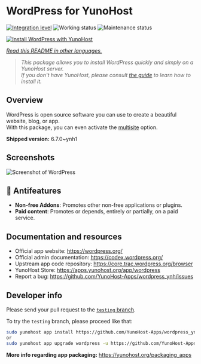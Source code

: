 <!--
N.B.: This README was automatically generated by <https://github.com/YunoHost/apps/tree/master/tools/readme_generator>
It shall NOT be edited by hand.
-->

# WordPress for YunoHost

[![Integration level](https://apps.yunohost.org/badge/integration/wordpress)](https://ci-apps.yunohost.org/ci/apps/wordpress/)
![Working status](https://apps.yunohost.org/badge/state/wordpress)
![Maintenance status](https://apps.yunohost.org/badge/maintained/wordpress)

[![Install WordPress with YunoHost](https://install-app.yunohost.org/install-with-yunohost.svg)](https://install-app.yunohost.org/?app=wordpress)

*[Read this README in other languages.](./ALL_README.md)*

> *This package allows you to install WordPress quickly and simply on a YunoHost server.*  
> *If you don't have YunoHost, please consult [the guide](https://yunohost.org/install) to learn how to install it.*

## Overview

WordPress is open source software you can use to create a beautiful website, blog, or app.  
With this package, you can even activate the [multisite](https://wordpress.org/support/article/glossary/#multisite) option.


**Shipped version:** 6.7.0~ynh1

## Screenshots

![Screenshot of WordPress](./doc/screenshots/screen-themes.png)

## :red_circle: Antifeatures

- **Non-free Addons**: Promotes other non-free applications or plugins.
- **Paid content**: Promotes or depends, entirely or partially, on a paid service.

## Documentation and resources

- Official app website: <https://wordpress.org/>
- Official admin documentation: <https://codex.wordpress.org/>
- Upstream app code repository: <https://core.trac.wordpress.org/browser>
- YunoHost Store: <https://apps.yunohost.org/app/wordpress>
- Report a bug: <https://github.com/YunoHost-Apps/wordpress_ynh/issues>

## Developer info

Please send your pull request to the [`testing` branch](https://github.com/YunoHost-Apps/wordpress_ynh/tree/testing).

To try the `testing` branch, please proceed like that:

```bash
sudo yunohost app install https://github.com/YunoHost-Apps/wordpress_ynh/tree/testing --debug
or
sudo yunohost app upgrade wordpress -u https://github.com/YunoHost-Apps/wordpress_ynh/tree/testing --debug
```

**More info regarding app packaging:** <https://yunohost.org/packaging_apps>
